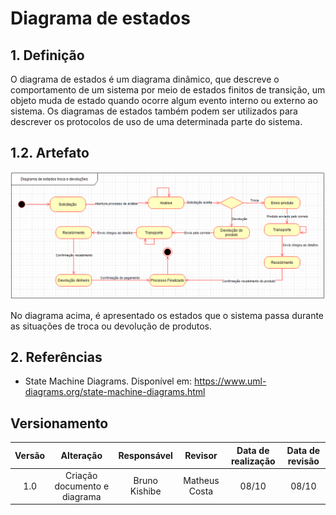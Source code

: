 # Diagrama de estados

## 1. Definição

O diagrama de estados é um diagrama dinâmico, que descreve o comportamento de um sistema por meio de estados finitos de transição, um objeto muda de estado quando ocorre algum evento interno ou externo ao sistema. Os diagramas de estados também podem ser utilizados para descrever os protocolos de uso de uma determinada parte do sistema.

## 1.2. Artefato

![Diagrama de estados](../Assets/diagrama_estados.png)

No diagrama acima, é apresentado os estados que o sistema passa durante as situações de troca ou devolução de produtos.

## 2. Referências

- State Machine Diagrams. Disponível em: https://www.uml-diagrams.org/state-machine-diagrams.html

## Versionamento

| Versão |     Alteração     |  Responsável  | Revisor | Data de realização | Data de revisão 
| :----: | :---------------: | :-----------: | :-----: | :---: | :----:
|  1.0   | Criação documento e diagrama | Bruno Kishibe | Matheus Costa | 08/10 | 08/10